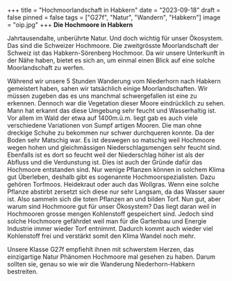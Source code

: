+++
title = "Hochmoorlandschaft in Habkern"
date = "2023-09-18"
draft = false
pinned = false
tags = ["G27f", "Natur", "Wandern", "Habkern"]
image = "oip.jpg"
+++
**Die Hochmoore in Habkern** 

Jahrtausendalte, unberührte Natur. Und doch wichtig für unser Ökosystem. Das sind die Schweizer Hochmoore. Die zweitgrösste Moorlandschaft der Schweiz ist das Habkern-Sörenberg Hochmoor. Da wir unsere Unterkunft in der Nähe haben, bietet es sich an, um einmal einen Blick auf  eine solche Moorlandschaft zu werfen.

Während wir unsere 5 Stunden Wanderung vom Niederhorn nach Habkern gemeistert haben, sahen wir tatsächlich einige Moorlandschaften. Wir müssen zugeben das es uns manchmal schwergefallen ist eine zu erkennen. Dennoch war die Vegetation dieser Moore eindrücklich zu sehen. Mann hat erkannt das diese Umgebung sehr feucht und Wasserhaltig ist. Vor allem im Wald der etwa auf 1400m.ü.m. liegt gab es auch viele verschiedene Variationen von Sumpf artigen Mooren. Die man ohne dreckige Schuhe zu bekommen nur schwer durchqueren konnte. Da der Boden sehr Matschig war. Es ist deswegen so matschig weil Hochmoore wegen hohen und gleichmässigen Niederschlagsmengen sehr feucht sind. Ebenfalls ist es dort so feucht weil der Niederschlag höher ist als der Abfluss und die Verdunstung ist. Dies ist auch der Gründe dafür das Hochmoore entstanden sind. Nur wenige Pflanzen können in solchem Klima gut Überleben, deshalb gibt es sogenannte Hochmoorspezialisten. Dazu gehören Torfmoos. Heidekraut oder auch das Wollgras. Wenn eine solche Pflanze abstirbt zersetzt sich diese nur sehr Langsam, da das Wasser sauer ist. Also sammeln sich die toten Pflanzen an und bilden Torf. Nun gut, aber warum sind Hochmoore gut für unser Ökosystem? Das liegt daran weil in Hochmooren grosse mengen Kohlenstoff gespeichert sind. Jedoch sind solche Hochmoore gefährdet weil man für die Gartenbau und Energie Industrie immer wieder Torf entnimmt. Dadurch kommt auch wieder viel Kohlenstoff frei und verstärkt somit den Klima Wandel noch mehr. 

Unsere Klasse G27f empfiehlt ihnen mit schwerstem Herzen, das einzigartige Natur Phänomen Hochmoore mal gesehen zu haben. Darum sollten sie, genau so wie wir die Wanderung Niederhorn-Habkern bestreiten.